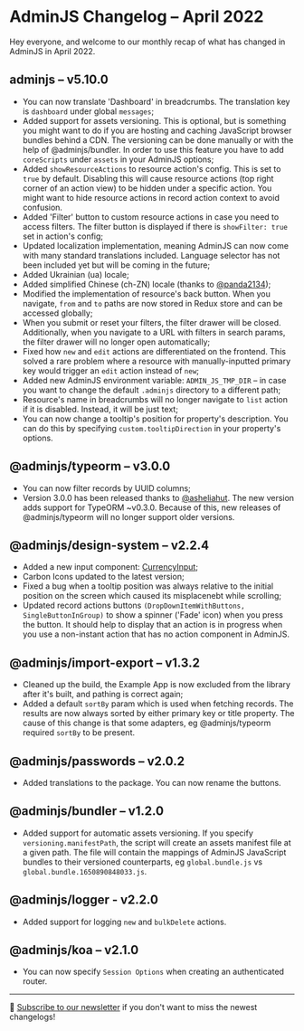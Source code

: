 # AdminJS Changelog – April 2022

Hey everyone, and welcome to our monthly recap of what has changed in AdminJS in April 2022.

## adminjs – v5.10.0
- You can now translate 'Dashboard' in breadcrumbs. The translation key is `dashboard` under global `messages`;
- Added support for assets versioning. This is optional, but is something you might want to do if you are hosting and caching JavaScript browser bundles behind a CDN. The versioning can be done manually or with the help of @adminjs/bundler. In order to use this feature you have to add `coreScripts` under `assets` in your AdminJS options;
- Added `showResourceActions` to resource action's config. This is set to `true` by default. Disabling this will cause resource actions (top right corner of an action view) to be hidden under a specific action. You might want to hide resource actions in record action context to avoid confusion.
- Added 'Filter' button to custom resource actions in case you need to access filters. The filter button is displayed if there is `showFilter: true` set in action's config;
- Updated localization implementation, meaning AdminJS can now come with many standard translations included. Language selector has not been included yet but will be coming in the future;
- Added Ukrainian (ua) locale;
- Added simplified Chinese (ch-ZN) locale (thanks to [@panda2134](https://github.com/panda2134));
- Modified the implementation of resource's back button. When you navigate, `from` and `to` paths are now stored in Redux store and can be accessed globally;
- When you submit or reset your filters, the filter drawer will be closed. Additionally, when you navigate to a URL with filters in search params, the filter drawer will no longer open automatically;
- Fixed how `new` and `edit` actions are differentiated on the frontend. This solved a rare problem where a resource with manually-inputted primary key would trigger an `edit` action instead of `new`;
- Added new AdminJS environment variable: `ADMIN_JS_TMP_DIR` – in case you want to change the default `.adminjs` directory to a different path;
- Resource's name in breadcrumbs will no longer navigate to `list` action if it is disabled. Instead, it will be just text;
- You can now change a tooltip's position for property's description. You can do this by specifying `custom.tooltipDirection` in your property's options.

## @adminjs/typeorm – v3.0.0
- You can now filter records by UUID columns;
- Version 3.0.0 has been released thanks to [@asheliahut](https://github.com/asheliahut). The new version adds support for TypeORM ~v0.3.0. Because of this, new releases of @adminjs/typeorm will no longer support older versions.

## @adminjs/design-system – v2.2.4
- Added a new input component: [CurrencyInput](https://github.com/SoftwareBrothers/adminjs-design-system/pull/35);
- Carbon Icons updated to the latest version;
- Fixed a bug when a tooltip position was always relative to the initial position on the screen which caused its misplacenebt while scrolling;
- Updated record actions buttons `(DropDownItemWithButtons, SingleButtonInGroup)` to show a spinner ('Fade' icon) when you press the button. It should help to display that an action is in progress when you use a non-instant action that has no action component in AdminJS.

## @adminjs/import-export – v1.3.2
- Cleaned up the build, the Example App is now excluded from the library after it's built, and pathing is correct again;
- Added a default `sortBy` param which is used when fetching records. The results are now always sorted by either primary key or title property. The cause of this change is that some adapters, eg @adminjs/typeorm required `sortBy` to be present.

## @adminjs/passwords – v2.0.2
- Added translations to the package. You can now rename the buttons.

## @adminjs/bundler – v1.2.0
- Added support for automatic assets versioning. If you specify `versioning.manifestPath`, the script will create an assets manifest file at a given path. The file will contain the mappings of AdminJS JavaScript bundles to their versioned counterparts, eg `global.bundle.js` vs `global.bundle.1650890848033.js`.

## @adminjs/logger - v2.2.0
- Added support for logging `new` and `bulkDelete` actions.

## @adminjs/koa – v2.1.0
- You can now specify `Session Options` when creating an authenticated router.

___

:incoming_envelope: [Subscribe to our newsletter](http://newsletter.adminjs.co/) if you don't want to miss the newest changelogs!
